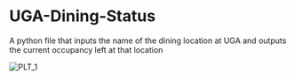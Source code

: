 # UGA-Dining-Status
A python file that inputs the name of the dining location at UGA and outputs the current occupancy left at that location


![PLT_1](https://user-images.githubusercontent.com/55408263/141661859-ff183651-45c4-477d-b877-a5206e1305ff.png)

